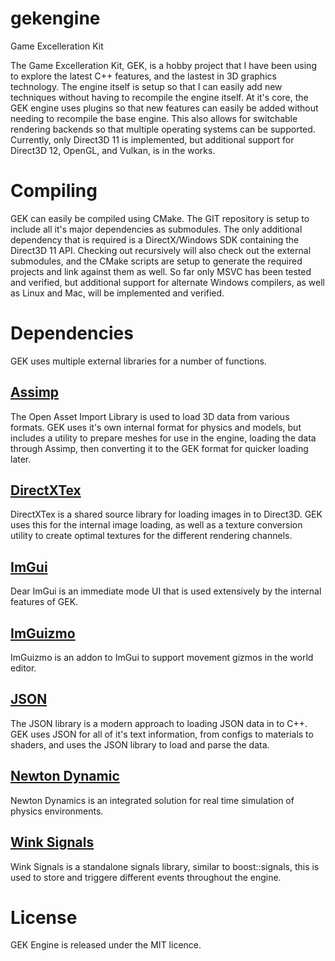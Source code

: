 # gekengine
Game Excelleration Kit

The Game Excelleration Kit, GEK, is a hobby project that I have been using to explore the latest C++ features, and the lastest in 3D graphics technology.  The engine itself is setup so that I can easily add new techniques without having to recompile the engine itself.  At it's core, the GEK engine uses plugins so that new features can easily be added without needing to recompile the base engine.  This also allows for switchable rendering backends so that multiple operating systems can be supported.  Currently, only Direct3D 11 is implemented, but additional support for Direct3D 12, OpenGL, and Vulkan, is in the works.

# Compiling

GEK can easily be compiled using CMake.  The GIT repository is setup to include all it's major dependencies as submodules.  The only additional dependency that is required is a DirectX/Windows SDK containing the Direct3D 11 API.  Checking out recursively will also check out the external submodules, and the CMake scripts are setup to generate the required projects and link against them as well.  So far only MSVC has been tested and verified, but additional support for alternate Windows compilers, as well as Linux and Mac, will be implemented and verified.

# Dependencies

GEK uses multiple external libraries for a number of functions.

## [Assimp](https://github.com/assimp/assimp)

The Open Asset Import Library is used to load 3D data from various formats.  GEK uses it's own internal format for physics and models, but includes a utility to prepare meshes for use in the engine, loading the data through Assimp, then converting it to the GEK format for quicker loading later.

## [DirectXTex](https://github.com/microsoft/DirectXTex)

DirectXTex is a shared source library for loading images in to Direct3D.  GEK uses this for the internal image loading, as well as a texture conversion utility to create optimal textures for the different rendering channels.

## [ImGui](https://github.com/ocornut/imgui)

Dear ImGui is an immediate mode UI that is used extensively by the internal features of GEK.

## [ImGuizmo](https://github.com/CedricGuillemet/ImGuizmo)

ImGuizmo is an addon to ImGui to support movement gizmos in the world editor.

## [JSON](https://github.com/nlohmann/json)

The JSON library is a modern approach to loading JSON data in to C++.  GEK uses JSON for all of it's text information, from configs to materials to shaders, and uses the JSON library to load and parse the data.

## [Newton Dynamic](https://github.com/MADEAPPS/newton-dynamics)

Newton Dynamics is an integrated solution for real time simulation of physics environments.

## [Wink Signals](https://github.com/miguelmartin75/Wink-Signals)

Wink Signals is a standalone signals library, similar to boost::signals, this is used to store and triggere different events throughout the engine.

# License

GEK Engine is released under the MIT licence.
